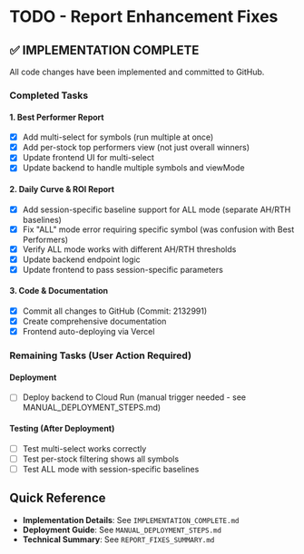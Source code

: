 # TODO - Report Enhancement Fixes

## ✅ IMPLEMENTATION COMPLETE

All code changes have been implemented and committed to GitHub.

### Completed Tasks

#### 1. Best Performer Report
- [x] Add multi-select for symbols (run multiple at once)
- [x] Add per-stock top performers view (not just overall winners)
- [x] Update frontend UI for multi-select
- [x] Update backend to handle multiple symbols and viewMode

#### 2. Daily Curve & ROI Report  
- [x] Add session-specific baseline support for ALL mode (separate AH/RTH baselines)
- [x] Fix "ALL" mode error requiring specific symbol (was confusion with Best Performers)
- [x] Verify ALL mode works with different AH/RTH thresholds
- [x] Update backend endpoint logic
- [x] Update frontend to pass session-specific parameters

#### 3. Code & Documentation
- [x] Commit all changes to GitHub (Commit: 2132991)
- [x] Create comprehensive documentation
- [x] Frontend auto-deploying via Vercel

### Remaining Tasks (User Action Required)

#### Deployment
- [ ] Deploy backend to Cloud Run (manual trigger needed - see MANUAL_DEPLOYMENT_STEPS.md)

#### Testing (After Deployment)
- [ ] Test multi-select works correctly
- [ ] Test per-stock filtering shows all symbols
- [ ] Test ALL mode with session-specific baselines

## Quick Reference

- **Implementation Details**: See `IMPLEMENTATION_COMPLETE.md`
- **Deployment Guide**: See `MANUAL_DEPLOYMENT_STEPS.md`
- **Technical Summary**: See `REPORT_FIXES_SUMMARY.md`